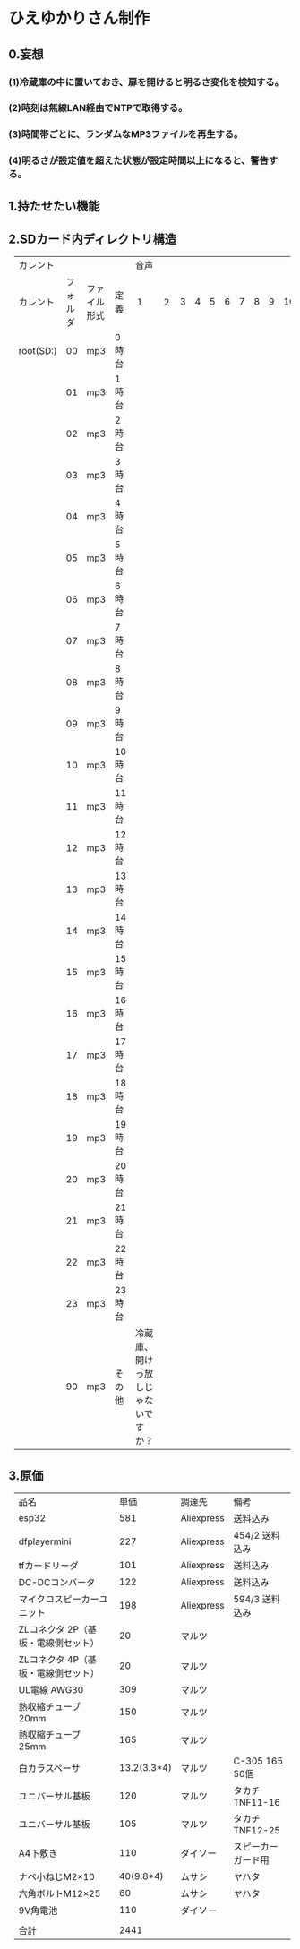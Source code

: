 <!DOCTYPE html>
<html lang="ja">
    <head>
        <meta charset="UTF-8">
        <!--<title>ESP32_HIEYUKARISAN</title>-->
    </head> 
<body>
    <h1>ひえゆかりさん制作</h1>
    <h2>0.妄想</h2>
    <h3>(1)冷蔵庫の中に置いておき、扉を開けると明るさ変化を検知する。</h3>
    <h3>(2)時刻は無線LAN経由でNTPで取得する。</h3>
    <H3>(3)時間帯ごとに、ランダムなMP3ファイルを再生する。</H3>
    <h3>(4)明るさが設定値を超えた状態が設定時間以上になると、警告する。</h3>
    <h2>1.持たせたい機能</h2>
    <h2>2.SDカード内ディレクトリ構造</h2>
        <div style="margin-left: 10px;">
            <table>
                <tr>
                    <td>カレント</td>
                    <td></td>
                    <td></td>
                    <td></td>
                    <td colspan="12">音声</td>
                </tr>
                <tr>
                    <td>カレント</td>
                    <td>フォルダ</td>
                    <td>ファイル形式</td>
                    <td>定義</td>
                    <td>１</td>
                    <td>２</td>
                    <td>3</td>
                    <td>4</td>
                    <td>5</td>
                    <td>6</td>
                    <td>7</td>
                    <td>8</td>
                    <td>9</td>
                    <td>10</td>
                    <td>11</td>
                </tr>
                <tr>
                    <td>root(SD:)</td>
                    <td>00</td>
                    <td>mp3</td>
                    <td>0時台</td>
                </tr>
                <tr>
                    <td></td>
                    <td>01</td>
                    <td>mp3</td>
                    <td>1時台</td>
                </tr>
                <tr>
                    <td></td>
                    <td>02</td>
                    <td>mp3</td>
                    <td>2時台</td>
                </tr>
                <tr>
                    <td></td>
                    <td>03</td>
                    <td>mp3</td>
                    <td>3時台</td>
                </tr>
                <tr>
                    <td></td>
                    <td>04</td>
                    <td>mp3</td>
                    <td>4時台</td>
                </tr>
                <tr>
                    <td></td>
                    <td>05</td>
                    <td>mp3</td>
                    <td>5時台</td>
                </tr>
                <tr>
                    <td></td>
                    <td>06</td>
                    <td>mp3</td>
                    <td>6時台</td>
                </tr>
                <tr>
                    <td></td>
                    <td>07</td>
                    <td>mp3</td>
                    <td>7時台</td>
                </tr>
                <tr>
                    <td></td>
                    <td>08</td>
                    <td>mp3</td>
                    <td>8時台</td>
                </tr>
                <tr>
                    <td></td>
                    <td>09</td>
                    <td>mp3</td>
                    <td>9時台</td>
                </tr>
                <tr>
                    <td></td>
                    <td>10</td>
                    <td>mp3</td>
                    <td>10時台</td>
                </tr>
                <tr>
                    <td></td>
                    <td>11</td>
                    <td>mp3</td>
                    <td>11時台</td>
                </tr>
                <tr>
                    <td></td>
                    <td>12</td>
                    <td>mp3</td>
                    <td>12時台</td>
                </tr>
                <tr>
                    <td></td>
                    <td>13</td>
                    <td>mp3</td>
                    <td>13時台</td>
                </tr>
                <tr>
                    <td></td>
                    <td>14</td>
                    <td>mp3</td>
                    <td>14時台</td>
                </tr>
                <tr>
                    <td></td>
                    <td>15</td>
                    <td>mp3</td>
                    <td>15時台</td>
                </tr>
                <tr>
                    <td></td>
                    <td>16</td>
                    <td>mp3</td>
                    <td>16時台</td>
                </tr>
                <tr>
                    <td></td>
                    <td>17</td>
                    <td>mp3</td>
                    <td>17時台</td>
                </tr>
                <tr>
                    <td></td>
                    <td>18</td>
                    <td>mp3</td>
                    <td>18時台</td>
                </tr>
                <tr>
                    <td></td>
                    <td>19</td>
                    <td>mp3</td>
                    <td>19時台</td>
                </tr>
                <tr>
                    <td></td>
                    <td>20</td>
                    <td>mp3</td>
                    <td>20時台</td>
                </tr>
                <tr>
                    <td></td>
                    <td>21</td>
                    <td>mp3</td>
                    <td>21時台</td>
                </tr>
                <tr>
                    <td></td>
                    <td>22</td>
                    <td>mp3</td>
                    <td>22時台</td>
                </tr>
                <tr>
                    <td></td>
                    <td>23</td>
                    <td>mp3</td>
                    <td>23時台</td>
                </tr>
                <tr>
                    <td></td>
                    <td>90</td>
                    <td>mp3</td>
                    <td>その他</td>
                    <td>冷蔵庫、開けっ放しじゃないですか？</td>
                </tr>
            </table>
        </div>
    <h2>3.原価</h2>
    <div style="margin-left: 10px;">
        <table style="border: 2px; border-color: orange;">        
            <tr>
                <td>品名</td>
                <td>単価</td>
                <td>調達先</td>
                <td>備考</td>
            </tr>
            <tr>
                <td>esp32</td>
                <td>581</td>
                <td>Aliexpress</td>
                <td>送料込み</td>
            </tr>
            <tr>
                <td>dfplayermini</td>
                <td>227</td>
                <td>Aliexpress</td>
                <td>454/2 送料込み</td>
            </tr>
            <tr>
                <td>tfカードリーダ</td>
                <td>101</td>
                <td>Aliexpress</td>
                <td>送料込み</td>
            </tr>
            <tr>
                <td>DC-DCコンバータ</td>
                <td>122</td>
                <td>Aliexpress</td>
                <td>送料込み</td>
            </tr>
            <tr>
                <td>マイクロスピーカーユニット</td>
                <td>198</td>
                <td>Aliexpress</td>
                <td>594/3 送料込み</td>
            </tr>
            <tr>
                <td>ZLコネクタ 2P（基板・電線側セット）</td>
                <td>20</td>
                <td>マルツ</td>
                <td></td>
            </tr>
            <tr>
                <td>ZLコネクタ 4P（基板・電線側セット）</td>
                <td>20</td>
                <td>マルツ</td>
                <td></td>
            </tr>
            <tr>
                <td>UL電線 AWG30</td>
                <td>309</td>
                <td>マルツ</td>
                <td></td>
            </tr>
            <tr>
                <td>熱収縮チューブ 20mm</td>
                <td>150</td>
                <td>マルツ</td>
                <td></td>
            </tr>
            <tr>
                <td>熱収縮チューブ 25mm</td>
                <td>165</td>
                <td>マルツ</td>
                <td></td>
            </tr>
            <tr>
                <td>白カラスペーサ</td>
                <td>13.2(3.3*4)</td>
                <td>マルツ</td>
                <td>C-305 165 50個</td>
            </tr>
            <tr>
                <td>ユニバーサル基板</td>
                <td>120</td>
                <td>マルツ</td>
                <td>タカチ TNF11-16</td>
            </tr>
            <tr>
                <td>ユニバーサル基板</td>
                <td>105</td>
                <td>マルツ</td>
                <td>タカチ　TNF12-25</td>
            </tr>
            <tr>
                <td>A4下敷き</td>
                <td>110</td>
                <td>ダイソー</td>
                <td>スピーカーガード用</td>
            </tr>
            <tr>
                <td>ナベ小ねじM2×10</td>
                <td>40(9.8*4)</td>
                <td>ムサシ</td>
                <td>ヤハタ</td>
            </tr>
            <tr>
                <td>六角ボルトM12×25</td>
                <td>60</td>
                <td>ムサシ</td>
                <td>ヤハタ</td>
            </tr>
            <tr>
                <td>9V角電池</td>
                <td>110</td>
                <td>ダイソー</td>
                <td></td>
            </tr>            <tr>
                <td></td>
                <td></td>
                <td></td>
                <td></td>
            </tr>
            <tr>
                <td>合計</td>
                <td>2441</td>
                <td></td>
                <td></td>
            </tr>
        </table>
    </div>
</body>
</html>

